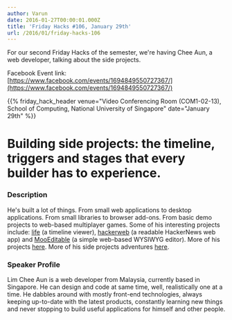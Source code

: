```yaml
---
author: Varun
date: 2016-01-27T00:00:01.000Z
title: 'Friday Hacks #106, January 29th'
url: /2016/01/friday-hacks-106
---
```


For our second Friday Hacks of the semester, we're having Chee Aun, a web developer, talking about the side projects.

Facebook Event link: [https://www.facebook.com/events/1694849550727367/](https://www.facebook.com/events/1694849550727367/)

{{% friday_hack_header venue="Video Conferencing Room (COM1-02-13), School of Computing, National University of Singapore" date="January 29th" %}}

# Building side projects: the timeline, triggers and stages that every builder has to experience.

### Description

He's built a lot of things. From small web applications to desktop applications. From small libraries to browser add-ons. From basic demo projects to web-based multiplayer games. Some of his interesting projects include: [life](http://cheeaun.life/) (a timeline viewer), [hackerweb](https://cheeaun.github.io/hackerweb/) (a readable HackerNews web app) and [MooEditable](http://cheeaun.github.io/mooeditable/) (a simple web-based WYSIWYG editor). More of his projects [here](http://cheeaun.github.io/). More of his side projects adventures [here](http://cheeaun.com/blog/2016/01/building-side-projects/).

### Speaker Profile

Lim Chee Aun is a web developer from Malaysia, currently based in Singapore. He can design and code at same time, well, realistically one at a time. He dabbles around with mostly front-end technologies, always keeping up-to-date with the latest products, constantly learning new things and never stopping to build useful applications for himself and other people.
